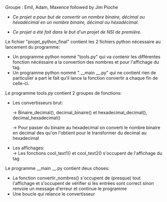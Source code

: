 Groupe : Emil, Adam, Maxence
followed by Jim Pioche

- _Ce projet a pour but de convertir un nombre binaire, décimal ou héxadécimal en un nombre binaire, décimal ou héxadécimal._

- _Ce projet a été fait dans le but d'un projet de NSI de première._
 
Le fichier "projet_python_final" contient les 2 fichiers python nécessaire au lancement du programme:
  - Un programme python nommé "tools.py" qui va contenir les différentes fonction nécéssaire a la convertion des nombres et pour l'affichage du tag.
  - Un programme python nommé " __main __.py" qui ne contient rien de particulier a part le fait qu'il lance la fonction convertir a chaque fin de celle-ci.

Le programme tools.py contient 2 groupes de fonctions:
 - Les convertisseurs brut:
   
   -> Binaire_decimal(), decimal_binaire() et hexadecimal_decimal(), decimal_hexadecimal()
   
   -> Pour passer du binaire au hexadecimal on converti le nombre binaire en decimal des qu'on l'obtient pour le transformer du decimal au hexadecimal
 - Les affichages:   
   -> Les fonctions cool_text1() et cool_text2() s'occupent de l'affichage du tag

Le programme __main __.py contient deux choses:
  - La fonction convertir_nombres() s'occupent de (presque) tout l'affichage et s'occupent de vérifier si les entrées sont correct sinon renvoie un message d'erreur et continue le programme
  - Une boucle qui relance le convertisseur
